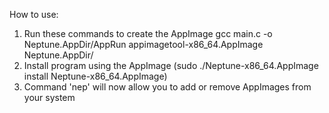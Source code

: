 How to use:

1. Run these commands to create the AppImage
    gcc main.c -o Neptune.AppDir/AppRun
    appimagetool-x86_64.AppImage Neptune.AppDir/
2. 
    Install program using the AppImage (sudo ./Neptune-x86_64.AppImage install Neptune-x86_64.AppImage)
3. 
    Command 'nep' will now allow you to add or remove AppImages from your system
